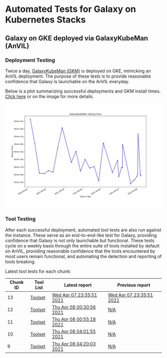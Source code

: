 # Automated Tests for Galaxy on Kubernetes Stacks
## Galaxy on GKE deployed via GalaxyKubeMan (AnVIL)
### Deployment Testing
Twice a day, [GalaxyKubeMan (GKM)](https://github.com/galaxyproject/galaxykubeman-helm) is deployed on GKE, mimicking an AnVIL deployment. The purpose of these tests is to provide reasonable confidence that Galaxy is launchable on the AnVIL everyday.

Below is a plot summarizing successful deployments and GKM install times.
<a href="https://htmlpreview.github.io/?https://github.com/almahmoud/anvil-misc/blob/master/reports/anvil/deployments.html">Click here</a> or on the image for more details.

<a href="https://htmlpreview.github.io/?https://github.com/almahmoud/anvil-misc/blob/master/reports/anvil/deployments.html"><img src="reports/anvil/deployments.svg" /></a>

### Tool Testing
After each successful deployment, automated tool tests are also run against the instance. These serve as an end-to-end-like test for Galaxy, providing confidence that Galaxy is not only launchable but functional. These tests cycle on a weekly basis through the entire suite of tools installed by default on AnVIL, providing reasonable confidence that the tools encountered by most users remain functional, and automating the detection and reporting of tools breaking.

Latest tool tests for each chunk:

<table id="anviltools"><thead><tr><th>Chunk ID</th><th>Tool List</th><th>Latest report</th><th>Previous report</th></tr></thead><tbody><tr><td>13</td><td><a href="https://github.com/almahmoud/anvil-misc/blob/master/reports/anvil/tool-tests/gxy-auto-04-07-23-23-53/tools.yaml">Toolset</a></td><td><a href="https://htmlpreview.github.io/?https://github.com/almahmoud/anvil-misc/blob/master/reports/anvil/tool-tests/gxy-auto-04-07-23-23-53/results.html">Wed Apr 07 23:35:51 2021</a></td><td><a href="https://htmlpreview.github.io/?https://github.com/almahmoud/anvil-misc/blob/master/reports/anvil/tool-tests/gxy-auto-04-07-23-23-53/results.html">Wed Apr 07 23:35:51 2021</a></td></tr><tr><td>12</td><td><a href="https://github.com/almahmoud/anvil-misc/blob/master/reports/anvil/tool-tests/gxy-auto-04-08-00-19-13/tools.yaml">Toolset</a></td><td><a href="https://htmlpreview.github.io/?https://github.com/almahmoud/anvil-misc/blob/master/reports/anvil/tool-tests/gxy-auto-04-08-00-19-13/results.html">Thu Apr 08 00:30:56 2021</a></td><td><a href="N/A">N/A</a></td></tr><tr><td>11</td><td><a href="https://github.com/almahmoud/anvil-misc/blob/master/reports/anvil/tool-tests/gxy-auto-04-08-00-42-57/tools.yaml">Toolset</a></td><td><a href="https://htmlpreview.github.io/?https://github.com/almahmoud/anvil-misc/blob/master/reports/anvil/tool-tests/gxy-auto-04-08-00-42-57/results.html">Thu Apr 08 00:55:18 2021</a></td><td><a href="N/A">N/A</a></td></tr><tr><td>10</td><td><a href="https://github.com/almahmoud/anvil-misc/blob/master/reports/anvil/tool-tests/gxy-auto-04-08-03-50-28/tools.yaml">Toolset</a></td><td><a href="https://htmlpreview.github.io/?https://github.com/almahmoud/anvil-misc/blob/master/reports/anvil/tool-tests/gxy-auto-04-08-03-50-28/results.html">Thu Apr 08 04:01:55 2021</a></td><td><a href="N/A">N/A</a></td></tr><tr><td>9</td><td><a href="https://github.com/almahmoud/anvil-misc/blob/master/reports/anvil/tool-tests/gxy-auto-04-08-04-08-15/tools.yaml">Toolset</a></td><td><a href="https://htmlpreview.github.io/?https://github.com/almahmoud/anvil-misc/blob/master/reports/anvil/tool-tests/gxy-auto-04-08-04-08-15/results.html">Thu Apr 08 04:20:03 2021</a></td><td><a href="N/A">N/A</a></td></tr></tbody></table>
